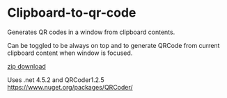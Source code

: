 # Clipboard-to-qr-code
Generates QR codes in a window from clipboard contents.

Can be toggled to be always on top and to generate QRCode from current clipboard content when window is focused.

[zip download](http://durhur.fi/~peri/ClipboardToQR/ClipboardToQR.zip)

Uses .net 4.5.2 and QRCoder1.2.5
https://www.nuget.org/packages/QRCoder/
